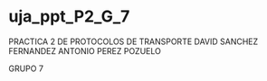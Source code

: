 # uja_ppt_P2_G_7

PRACTICA 2 DE PROTOCOLOS DE TRANSPORTE
DAVID SANCHEZ FERNANDEZ
ANTONIO PEREZ POZUELO

GRUPO 7
